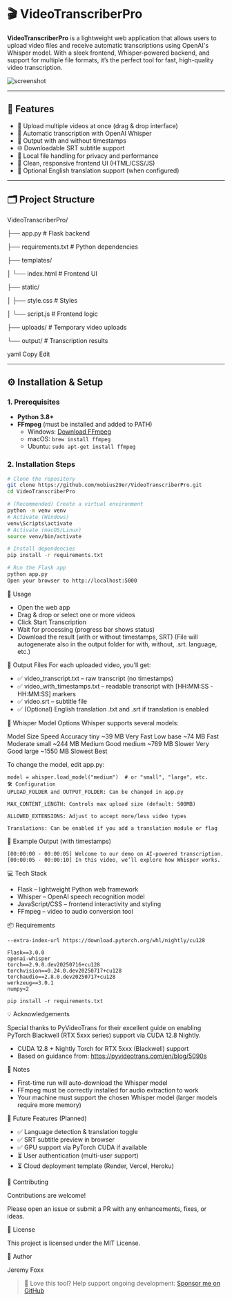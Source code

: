 # 🎬 VideoTranscriberPro

**VideoTranscriberPro** is a lightweight web application that allows users to upload video files and receive automatic transcriptions using OpenAI's Whisper model. With a sleek frontend, Whisper-powered backend, and support for multiple file formats, it’s the perfect tool for fast, high-quality video transcription.

![screenshot](https://your-screenshot-url-if-available)

---

## 🚀 Features

- 🎥 Upload multiple videos at once (drag & drop interface)
- 🧠 Automatic transcription with OpenAI Whisper
- 📝 Output with and without timestamps
- 🌐 Downloadable SRT subtitle support
- 📁 Local file handling for privacy and performance
- 🎨 Clean, responsive frontend UI (HTML/CSS/JS)
- 🧪 Optional English translation support (when configured)

---

## 🗂 Project Structure

VideoTranscriberPro/

├── app.py # Flask backend

├── requirements.txt # Python dependencies

├── templates/

│ └── index.html # Frontend UI

├── static/

│ ├── style.css # Styles

│ └── script.js # Frontend logic

├── uploads/ # Temporary video uploads

└── output/ # Transcription results

yaml
Copy
Edit

---

## ⚙️ Installation & Setup

### 1. Prerequisites

- **Python 3.8+**
- **FFmpeg** (must be installed and added to PATH)
  - Windows: [Download FFmpeg](https://ffmpeg.org/download.html)
  - macOS: `brew install ffmpeg`
  - Ubuntu: `sudo apt-get install ffmpeg`

### 2. Installation Steps

```bash
# Clone the repository
git clone https://github.com/mobius29er/VideoTranscriberPro.git
cd VideoTranscriberPro

# (Recommended) Create a virtual environment
python -m venv venv
# Activate (Windows)
venv\Scripts\activate
# Activate (macOS/Linux)
source venv/bin/activate

# Install dependencies
pip install -r requirements.txt

# Run the Flask app
python app.py
Open your browser to http://localhost:5000

```

🧪 Usage
- Open the web app
- Drag & drop or select one or more videos
- Click Start Transcription
- Wait for processing (progress bar shows status)
- Download the result (with or without timestamps, SRT) (File will autogenerate also in the output folder for with, without, .srt. language, etc.)

📄 Output Files
For each uploaded video, you’ll get:

- ✅ video_transcript.txt – raw transcript (no timestamps)
- ✅ video_with_timestamps.txt – readable transcript with [HH:MM:SS - HH:MM:SS] markers
- ✅ video.srt – subtitle file
- ✅ (Optional) English translation .txt and .srt if translation is enabled

🧠 Whisper Model Options
Whisper supports several models:

Model	Size	Speed	Accuracy
tiny	~39 MB	Very Fast	Low
base	~74 MB	Fast	Moderate
small	~244 MB	Medium	Good
medium	~769 MB	Slower	Very Good
large	~1550 MB	Slowest	Best

To change the model, edit app.py:
```
model = whisper.load_model("medium")  # or "small", "large", etc.
🛠 Configuration
UPLOAD_FOLDER and OUTPUT_FOLDER: Can be changed in app.py

MAX_CONTENT_LENGTH: Controls max upload size (default: 500MB)

ALLOWED_EXTENSIONS: Adjust to accept more/less video types

Translations: Can be enabled if you add a translation module or flag
```

🧾 Example Output (with timestamps)

```
[00:00:00 - 00:00:05] Welcome to our demo on AI-powered transcription.
[00:00:05 - 00:00:10] In this video, we’ll explore how Whisper works.
```


💻 Tech Stack
- Flask – lightweight Python web framework
- Whisper – OpenAI speech recognition model
- JavaScript/CSS – frontend interactivity and styling
- FFmpeg – video to audio conversion tool


📦 Requirements
```
--extra-index-url https://download.pytorch.org/whl/nightly/cu128

Flask==3.0.0
openai-whisper
torch==2.9.0.dev20250716+cu128
torchvision==0.24.0.dev20250717+cu128
torchaudio==2.8.0.dev20250717+cu128
werkzeug==3.0.1
numpy<2
```

```
pip install -r requirements.txt
```
💡 Acknowledgements

Special thanks to PyVideoTrans for their excellent guide on enabling PyTorch Blackwell (RTX 5xxx series) support via CUDA 12.8 Nightly.
- CUDA 12.8 + Nightly Torch for RTX 5xxx (Blackwell) support
- Based on guidance from: https://pyvideotrans.com/en/blog/5090s

📌 Notes
- First-time run will auto-download the Whisper model
- FFmpeg must be correctly installed for audio extraction to work
- Your machine must support the chosen Whisper model (larger models require more memory)

📣 Future Features (Planned)
- ✅ Language detection & translation toggle
- ✅ SRT subtitle preview in browser
- ✅ GPU support via PyTorch CUDA if available
- ⏳ User authentication (multi-user support)
- ⏳ Cloud deployment template (Render, Vercel, Heroku)

🤝 Contributing

Contributions are welcome!

Please open an issue or submit a PR with any enhancements, fixes, or ideas.

📜 License

This project is licensed under the MIT License.

👤 Author

Jeremy Foxx

> 🎉 Love this tool? Help support ongoing development: [Sponsor me on GitHub](https://github.com/sponsors/mobius29er)

